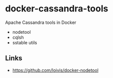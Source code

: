 # docker-cassandra-tools

Apache Cassandra tools in Docker

- nodetool
- cqlsh
- sstable utils

## Links

- https://github.com/loivis/docker-nodetool

